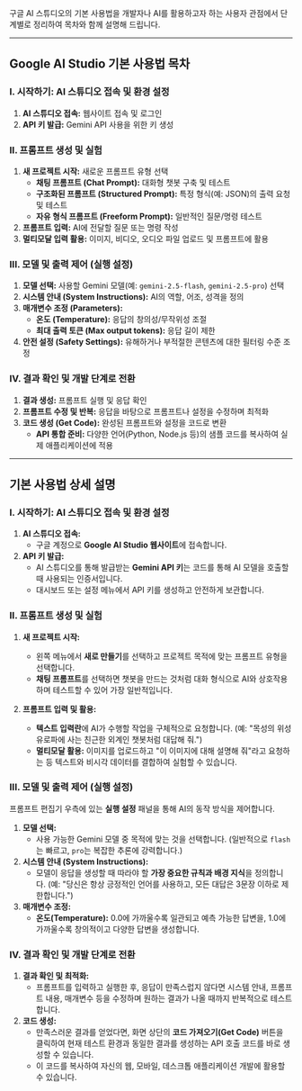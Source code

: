 구글 AI 스튜디오의 기본 사용법을 개발자나 AI를 활용하고자 하는 사용자 관점에서 단계별로 정리하여 목차와 함께 설명해 드립니다.

---

## **Google AI Studio 기본 사용법 목차**

### **I. 시작하기: AI 스튜디오 접속 및 환경 설정**
1.  **AI 스튜디오 접속:** 웹사이트 접속 및 로그인
2.  **API 키 발급:** Gemini API 사용을 위한 키 생성

### **II. 프롬프트 생성 및 실험**
1.  **새 프로젝트 시작:** 새로운 프롬프트 유형 선택
    * **채팅 프롬프트 (Chat Prompt):** 대화형 챗봇 구축 및 테스트
    * **구조화된 프롬프트 (Structured Prompt):** 특정 형식(예: JSON)의 출력 요청 및 테스트
    * **자유 형식 프롬프트 (Freeform Prompt):** 일반적인 질문/명령 테스트
2.  **프롬프트 입력:** AI에 전달할 질문 또는 명령 작성
3.  **멀티모달 입력 활용:** 이미지, 비디오, 오디오 파일 업로드 및 프롬프트에 활용

### **III. 모델 및 출력 제어 (실행 설정)**
1.  **모델 선택:** 사용할 Gemini 모델(예: `gemini-2.5-flash`, `gemini-2.5-pro`) 선택
2.  **시스템 안내 (System Instructions):** AI의 역할, 어조, 성격을 정의
3.  **매개변수 조정 (Parameters):**
    * **온도 (Temperature):** 응답의 창의성/무작위성 조절
    * **최대 출력 토큰 (Max output tokens):** 응답 길이 제한
4.  **안전 설정 (Safety Settings):** 유해하거나 부적절한 콘텐츠에 대한 필터링 수준 조정

### **IV. 결과 확인 및 개발 단계로 전환**
1.  **결과 생성:** 프롬프트 실행 및 응답 확인
2.  **프롬프트 수정 및 반복:** 응답을 바탕으로 프롬프트나 설정을 수정하며 최적화
3.  **코드 생성 (Get Code):** 완성된 프롬프트와 설정을 코드로 변환
    * **API 통합 준비:** 다양한 언어(Python, Node.js 등)의 샘플 코드를 복사하여 실제 애플리케이션에 적용

---

## **기본 사용법 상세 설명**

### **I. 시작하기: AI 스튜디오 접속 및 환경 설정**

1.  **AI 스튜디오 접속:**
    * 구글 계정으로 **Google AI Studio 웹사이트**에 접속합니다.
2.  **API 키 발급:**
    * AI 스튜디오를 통해 발급받는 **Gemini API 키**는 코드를 통해 AI 모델을 호출할 때 사용되는 인증서입니다.
    * 대시보드 또는 설정 메뉴에서 API 키를 생성하고 안전하게 보관합니다.

### **II. 프롬프트 생성 및 실험**

1.  **새 프로젝트 시작:**
    * 왼쪽 메뉴에서 **새로 만들기**를 선택하고 프로젝트 목적에 맞는 프롬프트 유형을 선택합니다.
    * **채팅 프롬프트**를 선택하면 챗봇을 만드는 것처럼 대화 형식으로 AI와 상호작용하며 테스트할 수 있어 가장 일반적입니다.

2.  **프롬프트 입력 및 활용:**
    * **텍스트 입력란**에 AI가 수행할 작업을 구체적으로 요청합니다. (예: "목성의 위성 유로파에 사는 친근한 외계인 챗봇처럼 대답해 줘.")
    * **멀티모달 활용:** 이미지를 업로드하고 "이 이미지에 대해 설명해 줘"라고 요청하는 등 텍스트와 비시각 데이터를 결합하여 실험할 수 있습니다.

### **III. 모델 및 출력 제어 (실행 설정)**

프롬프트 편집기 우측에 있는 **실행 설정** 패널을 통해 AI의 동작 방식을 제어합니다.

1.  **모델 선택:**
    * 사용 가능한 Gemini 모델 중 목적에 맞는 것을 선택합니다. (일반적으로 `flash`는 빠르고, `pro`는 복잡한 추론에 강력합니다.)
2.  **시스템 안내 (System Instructions):**
    * 모델이 응답을 생성할 때 따라야 할 **가장 중요한 규칙과 배경 지식**을 정의합니다. (예: "당신은 항상 긍정적인 언어를 사용하고, 모든 대답은 3문장 이하로 제한합니다.")
3.  **매개변수 조정:**
    * **온도(Temperature):** 0.0에 가까울수록 일관되고 예측 가능한 답변을, 1.0에 가까울수록 창의적이고 다양한 답변을 생성합니다.

### **IV. 결과 확인 및 개발 단계로 전환**

1.  **결과 확인 및 최적화:**
    * 프롬프트를 입력하고 실행한 후, 응답이 만족스럽지 않다면 시스템 안내, 프롬프트 내용, 매개변수 등을 수정하며 원하는 결과가 나올 때까지 반복적으로 테스트합니다.
2.  **코드 생성:**
    * 만족스러운 결과를 얻었다면, 화면 상단의 **코드 가져오기(Get Code)** 버튼을 클릭하여 현재 테스트 환경과 동일한 결과를 생성하는 API 호출 코드를 바로 생성할 수 있습니다.
    * 이 코드를 복사하여 자신의 웹, 모바일, 데스크톱 애플리케이션 개발에 활용할 수 있습니다.
